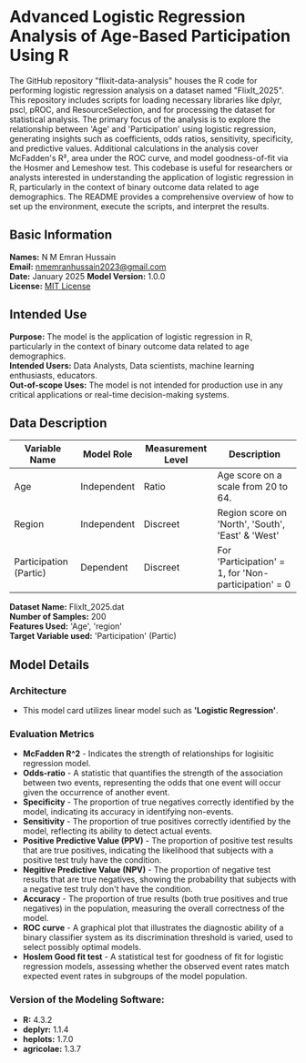 # Advanced Logistic Regression Analysis of Age-Based Participation Using R

The GitHub repository "flixit-data-analysis" houses the R code for performing logistic regression analysis on a dataset named "FlixIt_2025". This repository includes scripts for loading necessary libraries like dplyr, pscl, pROC, and ResourceSelection, and for processing the dataset for statistical analysis. The primary focus of the analysis is to explore the relationship between 'Age' and 'Participation' using logistic regression, generating insights such as coefficients, odds ratios, sensitivity, specificity, and predictive values. Additional calculations in the analysis cover McFadden's R², area under the ROC curve, and model goodness-of-fit via the Hosmer and Lemeshow test. This codebase is useful for researchers or analysts interested in understanding the application of logistic regression in R, particularly in the context of binary outcome data related to age demographics. The README provides a comprehensive overview of how to set up the environment, execute the scripts, and interpret the results.

## Basic Information
**Names:** N M Emran Hussain  
**Email:** nmemranhussain2023@gmail.com  
**Date:** January 2025 
**Model Version:** 1.0.0  
**License:** [MIT License](LICENSE)

## Intended Use
**Purpose:** The model is the application of logistic regression in R, particularly in the context of binary outcome data related to age demographics.  
**Intended Users:** Data Analysts, Data scientists, machine learning enthusiasts, educators.  
**Out-of-scope Uses:** The model is not intended for production use in any critical applications or real-time decision-making systems.

## Data Description

| **Variable Name**       | **Model Role** | **Measurement Level**  | **Description**                                       |
|-------------------------|----------------|------------------------|-------------------------------------------------------|
| Age                     | Independent    | Ratio                  | Age score on a scale from 20 to 64.                   | 
| Region                  | Independent    | Discreet               | Region score on 'North', 'South', 'East' & 'West'     |
| Participation (Partic)  | Dependent      | Discreet               | For 'Participation' = 1, for 'Non-participation' = 0  |

**Dataset Name:** FlixIt_2025.dat  
**Number of Samples:** 200  
**Features Used:** 'Age', 'region'  
**Target Variable used:** 'Participation' (Partic)

## Model Details
### Architecture  
- This model card utilizes linear model such as **'Logistic Regression'**.

### Evaluation Metrics  
- **McFadden R^2** - Indicates the strength of relationships for logisitic regression model. 
- **Odds-ratio** - A statistic that quantifies the strength of the association between two events, representing the odds that one event will occur given the occurrence of another event.
- **Specificity** - The proportion of true negatives correctly identified by the model, indicating its accuracy in identifying non-events.
- **Sensitivity** - The proportion of true positives correctly identified by the model, reflecting its ability to detect actual events.
- **Positive Predictive Value (PPV)** - The proportion of positive test results that are true positives, indicating the likelihood that subjects with a positive test truly have the condition.
- **Negitive Predictive Value (NPV)** - The proportion of negative test results that are true negatives, showing the probability that subjects with a negative test truly don't have the condition.
- **Accuracy** - The proportion of true results (both true positives and true negatives) in the population, measuring the overall correctness of the model.
- **ROC curve** - A graphical plot that illustrates the diagnostic ability of a binary classifier system as its discrimination threshold is varied, used to select possibly optimal models.
- **Hoslem Good fit test** -  A statistical test for goodness of fit for logistic regression models, assessing whether the observed event rates match expected event rates in subgroups of the model population.
  
### Version of the Modeling Software: 
- **R:** 4.3.2
- **deplyr:** 1.1.4
- **heplots:** 1.7.0
- **agricolae:** 1.3.7

